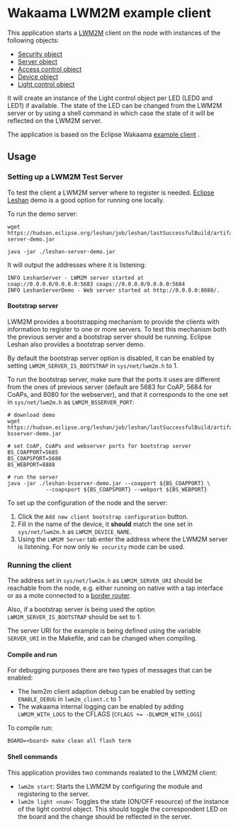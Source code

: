 # Wakaama LWM2M example client

This application starts a
[LWM2M](https://wiki.openmobilealliance.org/display/TOOL/What+is+LwM2M) client
on the node with instances of the following objects:
- [Security object](http://www.openmobilealliance.org/tech/profiles/LWM2M_Security-v1_0.xml)
- [Server object](http://www.openmobilealliance.org/tech/profiles/LWM2M_Server-v1_0.xml)
- [Access control object](http://www.openmobilealliance.org/tech/profiles/LWM2M_Access_Control-v1_0_2.xml)
- [Device object](http://www.openmobilealliance.org/tech/profiles/LWM2M_Device-v1_0_3.xml)
- [Light control object](http://www.openmobilealliance.org/tech/profiles/lwm2m/3311.xml)

It will create an instance of the Light control object per LED (LED0 and LED1)
if available. The state of the LED can be changed from the LWM2M server or by
using a shell command in which case the state of it will be reflected on the
LWM2M server.

The application is based on the Eclipse Wakaama
[example client](https://github.com/eclipse/wakaama/tree/master/examples/client)
.

## Usage

### Setting up a LWM2M Test Server
To test the client a LWM2M server where to register is needed.
[Eclipse Leshan](https://github.com/eclipse/leshan) demo is a good option for
running one locally.

To run the demo server:
```shell
wget https://hudson.eclipse.org/leshan/job/leshan/lastSuccessfulBuild/artifact/leshan-server-demo.jar

java -jar ./leshan-server-demo.jar
```
It will output the addresses where it is listening:
```
INFO LeshanServer - LWM2M server started at coap://0.0.0.0/0.0.0.0:5683 coaps://0.0.0.0/0.0.0.0:5684
INFO LeshanServerDemo - Web server started at http://0.0.0.0:8080/.
```

#### Bootstrap server
LWM2M provides a bootstrapping mechanism to provide the clients with information
to register to one or more servers. To test this mechanism both the previous server and a bootstrap server should be running. Eclipse Leshan also provides a bootstrap server demo.

By default the bootstrap server option is disabled, it can be enabled by setting
`LWM2M_SERVER_IS_BOOTSTRAP` in `sys/net/lwm2m.h` to 1.

To run the bootstrap server, make sure that the ports it uses are different
from the ones of previous server (default are 5683 for CoAP, 5684 for CoAPs,
and 8080 for the webserver), and that it corresponds to the one set in
`sys/net/lwm2m.h` as `LWM2M_BSSERVER_PORT`:
```shell
# download demo
wget https://hudson.eclipse.org/leshan/job/leshan/lastSuccessfulBuild/artifact/leshan-bsserver-demo.jar

# set CoAP, CoAPs and webserver ports for bootstrap server
BS_COAPPORT=5685
BS_COAPSPORT=5686
BS_WEBPORT=8888

# run the server
java -jar ./leshan-bsserver-demo.jar --coapport ${BS_COAPPORT} \
            --coapsport ${BS_COAPSPORT} --webport ${BS_WEBPORT}
```

To set up the configuration of the node and the server:
1. Click the `Add new client bootstrap configuration` button.
2. Fill in the name of the device, it **should** match the one set in
   `sys/net/lwm2m.h` as `LWM2M_DEVICE_NAME`.
3. Using the `LWM2M Server` tab enter the address where the LWM2M server is
   listening. For now only `No security` mode can be used.

### Running the client
The address set in `sys/net/lwm2m.h` as `LWM2M_SERVER_URI` should be reachable
from the node, e.g. either running on native with a tap interface or as a mote
connected to a
[border router](https://github.com/RIOT-OS/RIOT/tree/master/examples/gnrc_border_router).

Also, if a bootstrap server is being used the option `LWM2M_SERVER_IS_BOOTSTRAP`
should be set to 1.

The server URI for the example is being defined using the variable `SERVER_URI`
in the Makefile, and can be changed when compiling.

#### Compile and run
For debugging purposes there are two types of messages that can be enabled:
- The lwm2m client adaption debug can be enabled by setting `ENABLE_DEBUG` in
  `lwm2m_client.c` to 1
- The wakaama internal logging can be enabled by adding `LWM2M_WITH_LOGS` to the
  CFLAGS (`CFLAGS += -DLWM2M_WITH_LOGS`)

To compile run:

```shell
BOARD=<board> make clean all flash term
```

#### Shell commands
This application provides two commands realated to the LWM2M client:
- `lwm2m start`: Starts the LWM2M by configuring the module and registering to
  the server.
- `lwm2m light <num>`: Toggles the state (ON/OFF resource) of the <num> instance
  of the light control object. This should toggle the correspondent LED on the
  board and the change should be reflected in the server.
